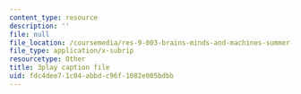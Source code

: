 ```yaml
---
content_type: resource
description: ''
file: null
file_location: /coursemedia/res-9-003-brains-minds-and-machines-summer-course-summer-2015/fdc4dee71c04abbdc96f1082e005bdbb_Unvy1L_NH0c.srt
file_type: application/x-subrip
resourcetype: Other
title: 3play caption file
uid: fdc4dee7-1c04-abbd-c96f-1082e005bdbb
---
```

